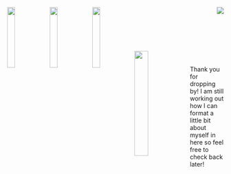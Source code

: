 <img align="right" src="https://user-images.githubusercontent.com/95444611/150992241-e17c333b-45a4-4314-8429-219356c8dd43.gif"/>
<img align="left" width="19%" src="https://user-images.githubusercontent.com/95444611/151010275-bd81dec6-dbaf-426a-9ba6-50abbb734761.svg"/>
<img align="left" width="19%" src="https://user-images.githubusercontent.com/95444611/151010270-2d115ade-2845-4b4a-8baa-ae3dbf3f0096.svg"/>
<img align="left" width="19%" src="https://user-images.githubusercontent.com/95444611/151010272-0125128c-1645-4626-9912-8df800542b3e.svg"/>
<br/>
<br/>
<br/>
<br/>
<br/>
<br/>
<img align="left" width="25%" src="https://user-images.githubusercontent.com/95444611/151004861-7d7b843b-5f25-45cc-a928-5e24b3970390.svg"/>
<br/>
<br/>
 Thank you for dropping by! I am still working out how I can format a little bit about myself in here so feel free to check back later!


   
<!--Loraria/Loraria is a ✨ special ✨ repository because its `README.md` (this file) appears on your GitHub profile.
You can click the Preview link to take a look at your changes.
https://forthebadge.com/generator/  to make badges in future-->
